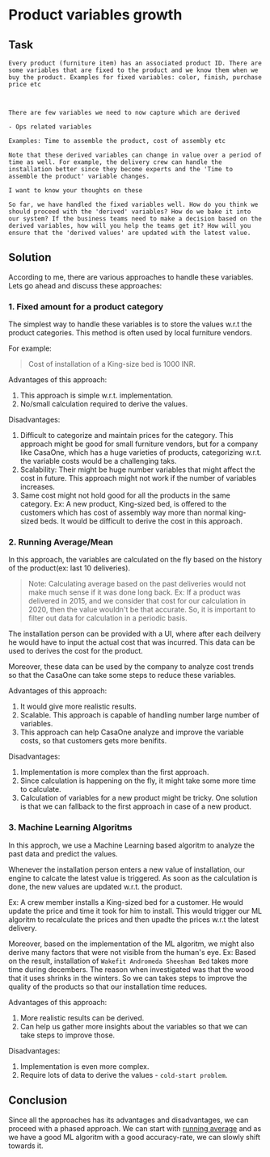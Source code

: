 # Product variables growth

## Task

```
Every product (furniture item) has an associated product ID. There are some variables that are fixed to the product and we know them when we buy the product. Examples for fixed variables: color, finish, purchase price etc



There are few variables we need to now capture which are derived

- Ops related variables

Examples: Time to assemble the product, cost of assembly etc

Note that these derived variables can change in value over a period of time as well. For example, the delivery crew can handle the installation better since they become experts and the 'Time to assemble the product' variable changes.

I want to know your thoughts on these

So far, we have handled the fixed variables well. How do you think we should proceed with the 'derived' variables? How do we bake it into our system? If the business teams need to make a decision based on the derived variables, how will you help the teams get it? How will you ensure that the 'derived values' are updated with the latest value.
```

## Solution

According to me, there are various approaches to handle these variables. Lets go ahead and discuss these approaches:

### 1. Fixed amount for a product category

The simplest way to handle these variables is to store the values w.r.t the product categories. This method is often used by local furniture vendors.

For example:

> Cost of installation of a King-size bed is 1000 INR.

Advantages of this approach:

1. This approach is simple w.r.t. implementation.
2. No/small calculation required to derive the values.

Disadvantages:

1. Difficult to categorize and maintain prices for the category. This approach might be good for small furniture vendors, but for a company like CasaOne, which has a huge varieties of products, categorizing w.r.t. the variable costs would be a challenging taks.
2. Scalability: Their might be huge number variables that might affect the cost in future. This approach might not work if the number of variables increases.
3. Same cost might not hold good for all the products in the same category. Ex: A new product, King-sized bed, is offered to the customers which has cost of assembly way more than normal king-sized beds. It would be difficult to derive the cost in this approach.

### 2. Running Average/Mean

In this approach, the variables are calculated on the fly based on the history of the product(ex: last 10 deliveries).

> Note: Calculating average based on the past deliveries would not make much sense if it was done long back. Ex: If a product was delivered in 2015, and we consider that cost for our calculation in 2020, then the value wouldn't be that accurate. So, it is important to filter out data for calculation in a periodic basis.

The installation person can be provided with a UI, where after each deilvery he would have to input the actual cost that was incurred. This data can be used to derives the cost for the product.

Moreover, these data can be used by the company to analyze cost trends so that the CasaOne can take some steps to reduce these variables.

Advantages of this approach:

1. It would give more realistic results.
2. Scalable. This approach is capable of handling number large number of variables.
3. This approach can help CasaOne analyze and improve the variable costs, so that customers gets more benifits.

Disadvantages:

1. Implementation is more complex than the first approach.
2. Since calculation is happening on the fly, it might take some more time to calculate.
3. Calculation of variables for a new product might be tricky. One solution is that we can fallback to the first approach in case of a new product.

### 3. Machine Learning Algoritms

In this approch, we use a Machine Learning based algoritm to analyze the past data and predict the values.

Whenever the installation person enters a new value of installation, our engine to calcate the latest value is triggered. As soon as the calculation is done, the new values are updated w.r.t. the product.

Ex: A crew member installs a King-sized bed for a customer. He would update the price and time it took for him to install. This would trigger our ML algoritm to recalculate the prices and then upadte the prices w.r.t the latest delivery.

Moreover, based on the implementation of the ML algoritm, we might also derive many factors that were not visible from the human's eye. Ex: Based on the result, installation of `Wakefit Andromeda Sheesham Bed` takes more time during decembers. The reason when investigated was that the wood that it uses shrinks in the winters. So we can takes steps to improve the quality of the products so that our installation time reduces.

Advantages of this approach:

1. More realistic results can be derived.
2. Can help us gather more insights about the variables so that we can take steps to improve those.

Disadvantages:

1. Implementation is even more complex.
2. Require lots of data to derive the values - `cold-start problem`.

## Conclusion

Since all the approaches has its advantages and disadvantages, we can proceed with a phased approach. 
We can start with [running average](#2-running-averagemean) and as we have a good ML algoritm with a good accuracy-rate, we can slowly shift towards it.